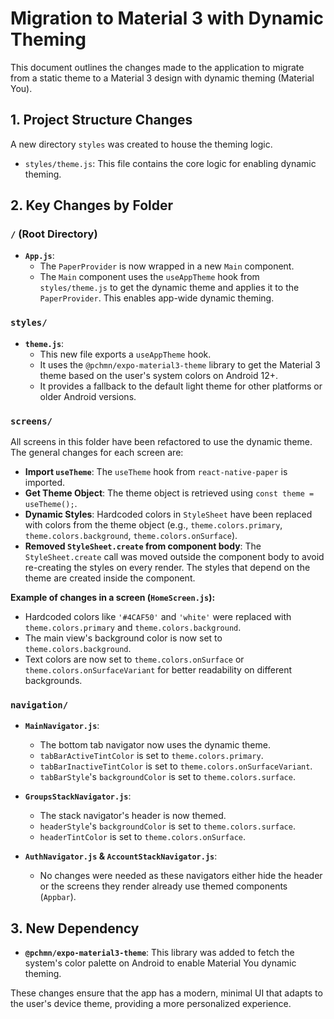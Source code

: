 # Migration to Material 3 with Dynamic Theming

This document outlines the changes made to the application to migrate from a static theme to a Material 3 design with dynamic theming (Material You).

## 1. Project Structure Changes

A new directory `styles` was created to house the theming logic.

- `styles/theme.js`: This file contains the core logic for enabling dynamic theming.

## 2. Key Changes by Folder

### `/` (Root Directory)

- **`App.js`**:
  - The `PaperProvider` is now wrapped in a new `Main` component.
  - The `Main` component uses the `useAppTheme` hook from `styles/theme.js` to get the dynamic theme and applies it to the `PaperProvider`. This enables app-wide dynamic theming.

### `styles/`

- **`theme.js`**:
  - This new file exports a `useAppTheme` hook.
  - It uses the `@pchmn/expo-material3-theme` library to get the Material 3 theme based on the user's system colors on Android 12+.
  - It provides a fallback to the default light theme for other platforms or older Android versions.

### `screens/`

All screens in this folder have been refactored to use the dynamic theme. The general changes for each screen are:

- **Import `useTheme`**: The `useTheme` hook from `react-native-paper` is imported.
- **Get Theme Object**: The theme object is retrieved using `const theme = useTheme();`.
- **Dynamic Styles**: Hardcoded colors in `StyleSheet` have been replaced with colors from the theme object (e.g., `theme.colors.primary`, `theme.colors.background`, `theme.colors.onSurface`).
- **Removed `StyleSheet.create` from component body**: The `StyleSheet.create` call was moved outside the component body to avoid re-creating the styles on every render. The styles that depend on the theme are created inside the component.

**Example of changes in a screen (`HomeScreen.js`):**

- Hardcoded colors like `'#4CAF50'` and `'white'` were replaced with `theme.colors.primary` and `theme.colors.background`.
- The main view's background color is now set to `theme.colors.background`.
- Text colors are now set to `theme.colors.onSurface` or `theme.colors.onSurfaceVariant` for better readability on different backgrounds.

### `navigation/`

- **`MainNavigator.js`**:
  - The bottom tab navigator now uses the dynamic theme.
  - `tabBarActiveTintColor` is set to `theme.colors.primary`.
  - `tabBarInactiveTintColor` is set to `theme.colors.onSurfaceVariant`.
  - `tabBarStyle`'s `backgroundColor` is set to `theme.colors.surface`.

- **`GroupsStackNavigator.js`**:
  - The stack navigator's header is now themed.
  - `headerStyle`'s `backgroundColor` is set to `theme.colors.surface`.
  - `headerTintColor` is set to `theme.colors.onSurface`.

- **`AuthNavigator.js` & `AccountStackNavigator.js`**:
  - No changes were needed as these navigators either hide the header or the screens they render already use themed components (`Appbar`).

## 3. New Dependency

- **`@pchmn/expo-material3-theme`**: This library was added to fetch the system's color palette on Android to enable Material You dynamic theming.

These changes ensure that the app has a modern, minimal UI that adapts to the user's device theme, providing a more personalized experience.
